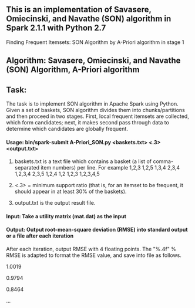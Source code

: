 ## This is an implementation of Savasere, Omiecinski, and Navathe (SON) algorithm in Spark 2.1.1 with Python 2.7
Finding Frequent Itemsets: SON Algorithm by A-Priori algorithm in stage 1

## Algorithm: Savasere, Omiecinski, and Navathe (SON) Algorithm, A-Priori algorithm

## Task:
The task is to implement SON algorithm in Apache Spark using Python. 
Given a set of baskets, SON algorithm divides them into chunks/partitions and then proceed in two stages. 
First, local frequent itemsets are collected, which form candidates; 
next, it makes second pass through data to determine which candidates are globally frequent.

#### Usage: bin/spark-submit A-Priori_SON.py <baskets.txt> <.3> <output.txt>

  1. baskets.txt is a text file which contains a basket (a list of comma-separated item numbers) per line. 
  For example
  1,2,3 
  1,2,5 
  1,3,4 
  2,3,4 
  1,2,3,4 
  2,3,5 
  1,2,4 
  1,2
  1,2,3 
  1,2,3,4,5
  
  2. <.3> = minimum support ratio (that is, for an itemset to be frequent, it should appear in at least 30% of the baskets).
   
  3. output.txt is the output result file.
  

#### Input: Take a utility matrix (mat.dat) as the input

#### Output: Output root-mean-square deviation (RMSE) into standard output or a file after each iteration
After each iteration, output RMSE with 4 floating points.
The "%.4f" % RMSE is adapted to format the RMSE value, and save into file as follows. 

1.0019 

0.9794 

0.8464 

...

